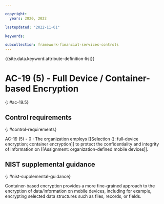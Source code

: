 ```yaml
---

copyright:
  years: 2020, 2022

lastupdated: "2022-11-01"

keywords:

subcollection: framework-financial-services-controls
---
```


{{site.data.keyword.attribute-definition-list}}

               
# AC-19 (5) - Full Device / Container-based Encryption
{: #ac-19.5}

## Control requirements
{: #control-requirements}

AC-19 (5) - 0
    : The organization employs [[Selection (): full-device encryption; container encryption]] to protect the confidentiality and integrity of information on [[Assignment: organization-defined mobile devices]].

## NIST supplemental guidance
{: #nist-supplemental-guidance}

Container-based encryption provides a more fine-grained approach to the encryption of data/information on mobile devices, including for example, encrypting selected data structures such as files, records, or fields.






